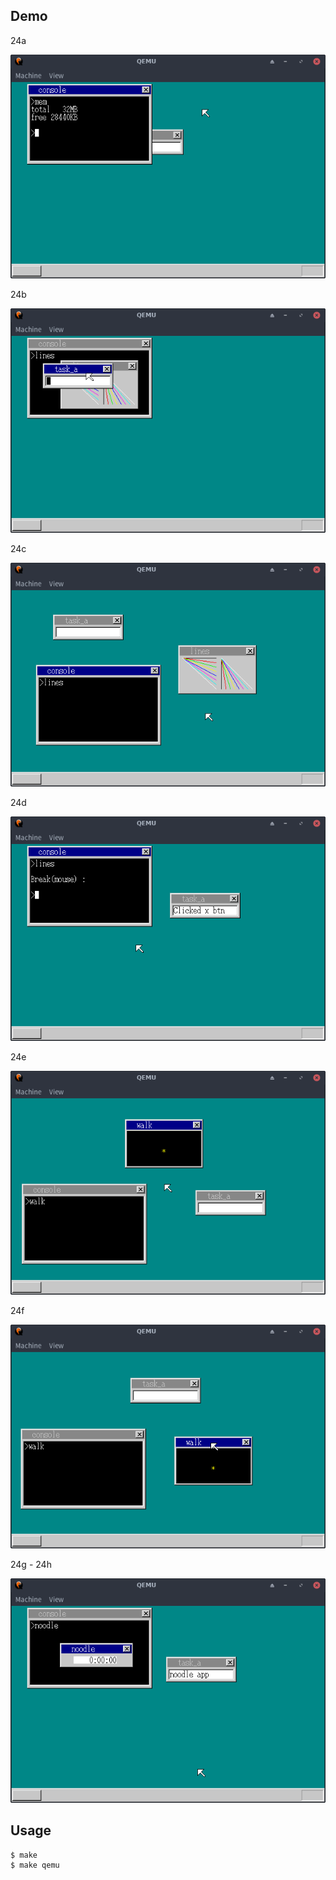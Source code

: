 ## Demo

24a

![template](https://github.com/watermelon892/OSPractice/blob/master/24_WindowOperation/pic/24a.png)

24b

![template](https://github.com/watermelon892/OSPractice/blob/master/24_WindowOperation/pic/24b.png)

24c

![template](https://github.com/watermelon892/OSPractice/blob/master/24_WindowOperation/pic/24c.png)

24d

![template](https://github.com/watermelon892/OSPractice/blob/master/24_WindowOperation/pic/24d.png)

24e

![template](https://github.com/watermelon892/OSPractice/blob/master/24_WindowOperation/pic/24e.png)

24f

![template](https://github.com/watermelon892/OSPractice/blob/master/24_WindowOperation/pic/24f.png)

24g - 24h

![template](https://github.com/watermelon892/OSPractice/blob/master/24_WindowOperation/pic/24g.png)

## Usage

```
$ make
$ make qemu
```
